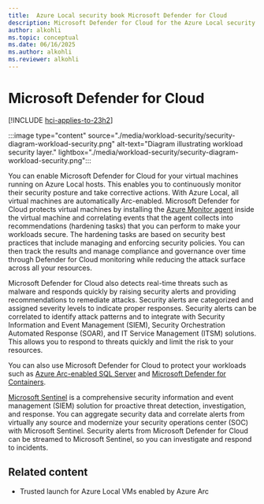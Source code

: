 ```yaml
---
title:  Azure Local security book Microsoft Defender for Cloud
description: Microsoft Defender for Cloud for the Azure Local security book.
author: alkohli
ms.topic: conceptual
ms.date: 06/16/2025
ms.author: alkohli
ms.reviewer: alkohli
---
```


# Microsoft Defender for Cloud

[!INCLUDE [hci-applies-to-23h2](../includes/hci-applies-to-23h2.md)]

:::image type="content" source="./media/workload-security/security-diagram-workload-security.png" alt-text="Diagram illustrating workload security layer." lightbox="./media/workload-security/security-diagram-workload-security.png":::

You can enable Microsoft Defender for Cloud for your virtual machines running on Azure Local hosts. This enables you to continuously monitor their security posture and take corrective actions. With Azure Local, all virtual machines are automatically Arc-enabled. Microsoft Defender for Cloud protects virtual machines by installing the [Azure Monitor agent](/azure/azure-monitor/agents/azure-monitor-agent-overview) inside the virtual machine and correlating events that the agent collects into recommendations (hardening tasks) that you can perform to make your workloads secure. The hardening tasks are based on security best practices that include managing and enforcing security policies. You can then track the results and manage compliance and governance over time through Defender for Cloud monitoring while reducing the attack surface across all your resources.  
 
Microsoft Defender for Cloud also detects real-time threats such as malware and responds quickly by raising security alerts and providing recommendations to remediate attacks. Security alerts are categorized and assigned severity levels to indicate proper responses. Security alerts can be correlated to identify attack patterns and to integrate with Security Information and Event Management (SIEM), Security Orchestration Automated Response (SOAR), and IT Service Management (ITSM) solutions. This allows you to respond to threats quickly and limit the risk to your resources. 
 
You can also use Microsoft Defender for Cloud to protect your workloads such as [Azure Arc-enabled SQL Server](/sql/sql-server/azure-arc/overview) and [Microsoft Defender for Containers](/azure/defender-for-cloud/defender-for-containers-enable?tabs=aks-deploy-portal). 
 
[Microsoft Sentinel](https://www.microsoft.com/security/business/siem-and-xdr/microsoft-sentinel/) is a comprehensive security information and event management (SIEM) solution for proactive threat detection, investigation, and response. You can aggregate security data and correlate alerts from virtually any source and modernize your security operations center (SOC) with Microsoft Sentinel. Security alerts from Microsoft Defender for Cloud can be streamed to Microsoft Sentinel, so you can investigate and respond to incidents. 
 
## Related content

- Trusted launch for Azure Local VMs enabled by Azure Arc
